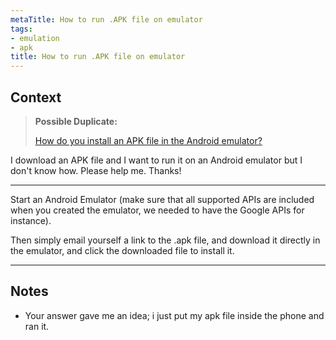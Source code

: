 ```yaml
---
metaTitle: How to run .APK file on emulator
tags:
- emulation
- apk
title: How to run .APK file on emulator
---
```


## Context


> 
> **Possible Duplicate:**  
> 
> [How do you install an APK file in the Android emulator?](https://stackoverflow.com/questions/3480201/how-do-you-install-an-apk-file-in-the-android-emulator) 
> 
> 
> 


I download an APK file and I want to run it on an Android emulator but I don't know how. Please help me. Thanks!



---

Start an Android Emulator (make sure that all supported APIs are included when you created the emulator, we needed to have the Google APIs for instance).


Then simply email yourself a link to the .apk file, and download it directly in the emulator, and click the downloaded file to install it.



---

## Notes

- Your answer gave me an idea; i just put my apk file inside the phone and ran it.
